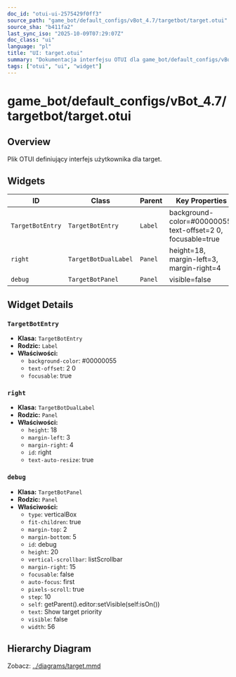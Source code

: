 ```yaml
---
doc_id: "otui-ui-2575429f0ff3"
source_path: "game_bot/default_configs/vBot_4.7/targetbot/target.otui"
source_sha: "b411fa2"
last_sync_iso: "2025-10-09T07:29:07Z"
doc_class: "ui"
language: "pl"
title: "UI: target.otui"
summary: "Dokumentacja interfejsu OTUI dla game_bot/default_configs/vBot_4.7/targetbot/target.otui"
tags: ["otui", "ui", "widget"]
---
```


# game_bot/default_configs/vBot_4.7/targetbot/target.otui

## Overview

Plik OTUI definiujący interfejs użytkownika dla target.

## Widgets

| ID | Class | Parent | Key Properties |
|----|-------|--------|----------------|
| `TargetBotEntry` | `TargetBotEntry` | `Label` | background-color=#00000055, text-offset=2 0, focusable=true |
| `right` | `TargetBotDualLabel` | `Panel` | height=18, margin-left=3, margin-right=4 |
| `debug` | `TargetBotPanel` | `Panel` | visible=false |

## Widget Details

### `TargetBotEntry`

- **Klasa:** `TargetBotEntry`
- **Rodzic:** `Label`
- **Właściwości:**
  - `background-color`: #00000055
  - `text-offset`: 2 0
  - `focusable`: true

### `right`

- **Klasa:** `TargetBotDualLabel`
- **Rodzic:** `Panel`
- **Właściwości:**
  - `height`: 18
  - `margin-left`: 3
  - `margin-right`: 4
  - `id`: right
  - `text-auto-resize`: true

### `debug`

- **Klasa:** `TargetBotPanel`
- **Rodzic:** `Panel`
- **Właściwości:**
  - `type`: verticalBox
  - `fit-children`: true
  - `margin-top`: 2
  - `margin-bottom`: 5
  - `id`: debug
  - `height`: 20
  - `vertical-scrollbar`: listScrollbar
  - `margin-right`: 15
  - `focusable`: false
  - `auto-focus`: first
  - `pixels-scroll`: true
  - `step`: 10
  - `self`: getParent().editor:setVisible(self:isOn())
  - `text`: Show target priority
  - `visible`: false
  - `width`: 56

## Hierarchy Diagram

Zobacz: [../diagrams/target.mmd](../diagrams/target.mmd)
